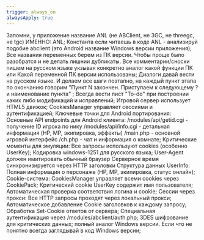 ```yaml
---
trigger: always_on
alwaysApply: true
---
```

Запомни, у приложение название ANL (не ABClient, не 3GC, не threegc, не tgc) ИМЕННО: ANL;
Константа если читаешь в коде ANL - анализируй подобие abclient (это Android название Windows версии приложения);
Все названия переменных берем из ПК версии. Чтобы проще было разобратся и не делать лишнии дубликаты. Все комментарии/сноски пишем на русском языке укзывая конкретно аналог какой функции ПК или Какой переменной ПК версии использованы;
Диалоги давай вести на русском языке. И делаем все шаги поэтапно, на каждый пункт этапа по окончанию говорим "Пункт N закончен. Приступаем к следующему ? и наименование пункта" ;
Всегда вести лист "To-do" при построении каких либо модификаций и исправлений;
Игровой сервер использует HTML5 движок;
CookiesManager управляет сессиями и аутентификацией;
Ключевые точки для Android портирования:
Основные API endpoints для Android клиента:
/modules/api/getid.cgi - получение ID игрока по нику
/modules/api/info.cgi - детальная информация (HP, MP, экипировка, эффекты)
/main.php - основной игровой интерфейс
/ch.php - чат и информация о комнате;
Критические моменты для эмуляции:
Все запросы используют cookies (особенно UserKey);
Кодировка windows-1251 для русского языка;
User-Agent должен имитировать обычный браузер
Серверное время синхронизируется через HTTP заголовки
Структура данных UserInfo:
Полная информация о персонаже (HP, MP, экипировка, статус онлайн);
Cookie-система:
CookiesManager управляет всеми cookies через CookiePack;
Критический cookie UserKey содержит имя пользователя;
Автоматическая проверка соответствия логина и cookie;
Сессии через прокси:
Все HTTP запросы проходят через локальный прокси;
Автоматическое добавление Cookie заголовков к каждому запросу;
Обработка Set-Cookie ответов от сервера;
Специальная аутентификация через /modules/abclient/auth.php;
3DES шифрование для критических данных;
полный аналог Windows версии. Если что не понятно всегда заглядывай в код Windows версии;
